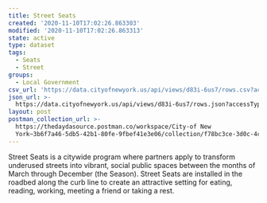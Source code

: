```yaml
---
title: Street Seats
created: '2020-11-10T17:02:26.863303'
modified: '2020-11-10T17:02:26.863313'
state: active
type: dataset
tags:
  - Seats
  - Street
groups:
  - Local Government
csv_url: 'https://data.cityofnewyork.us/api/views/d83i-6us7/rows.csv?accessType=DOWNLOAD'
json_url: >-
  https://data.cityofnewyork.us/api/views/d83i-6us7/rows.json?accessType=DOWNLOAD
layout: post
postman_collection_url: >-
  https://thedaydasource.postman.co/workspace/City-of New
  York~3b6f7a46-5db5-42b1-80fe-9fbef41e3e06/collection/f78bc3ce-3d0c-4cba-bb4e-3a29a5817a56
---
```

Street Seats is a citywide program where partners apply to transform underused streets into vibrant, social public spaces between the months of March through December (the Season). Street Seats are installed in the roadbed along the curb line to create an attractive setting for eating, reading, working, meeting a friend or taking a rest.
